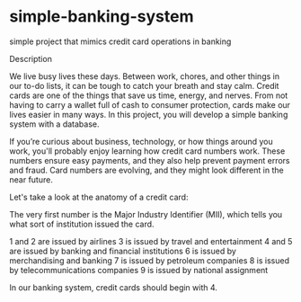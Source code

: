# simple-banking-system
simple project that mimics credit card operations in banking

Description

We live busy lives these days. Between work, chores, and other things in our to-do lists, it can be tough to catch your breath and stay calm. Credit cards are one of the things that save us time, energy, and nerves. From not having to carry a wallet full of cash to consumer protection, cards make our lives easier in many ways. In this project, you will develop a simple banking system with a database.

If you’re curious about business, technology, or how things around you work, you'll probably enjoy learning how credit card numbers work. These numbers ensure easy payments, and they also help prevent payment errors and fraud. Card numbers are evolving, and they might look different in the near future.

Let's take a look at the anatomy of a credit card:



The very first number is the Major Industry Identifier (MII), which tells you what sort of institution issued the card.

1 and 2 are issued by airlines
3 is issued by travel and entertainment
4 and 5 are issued by banking and financial institutions
6 is issued by merchandising and banking
7 is issued by petroleum companies
8 is issued by telecommunications companies
9 is issued by national assignment

In our banking system, credit cards should begin with 4.

